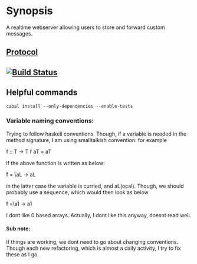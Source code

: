 # Synopsis

A realtime webserver allowing users to store and forward custom messages. 

## [Protocol](Protocol.md)

## [![Build Status](https://travis-ci.org/dservgun/zya.svg?branch=master)](https://travis-ci.org/dservgun/zya)

## Helpful commands

``` cabal install --only-dependencies --enable-tests ```

### Variable naming conventions:
Trying to follow haskell conventions. Though, if a variable is needed in the method signature, I am 
using smalltalkish convention: for example 

f :: T -> T
f aT = aT 

if the above function is written as below:

f = \aL -> aL 

in the latter case the variable is curried, and aL(ocal). Though, we should probably use a sequence, which 
would then look as below

f =\a1 -> a1 

I dont like 0 based arrays. Actually, I dont like this anyway, doesnt read well.

#### Sub note: 
If things are working, we dont need to go about changing conventions. Though each new refactoring, 
which is almost a daily activity, I try to fix these as I go. 